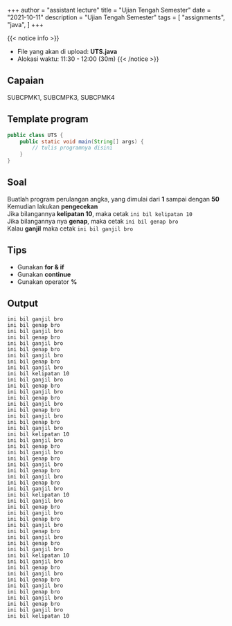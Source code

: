 +++
author = "assistant lecture"
title = "Ujian Tengah Semester"
date = "2021-10-11"
description = "Ujian Tengah Semester"
tags = [
    "assignments",
    "java",
]
+++

{{< notice info >}}
- File yang akan di upload: **UTS.java**
- Alokasi waktu: 11:30 - 12:00 (30m)
{{< /notice >}}

## Capaian
SUBCPMK1, SUBCMPK3, SUBCPMK4

## Template program
```java
public class UTS {
	public static void main(String[] args) {
		// tulis programnya disini
	}
}
```

## Soal
Buatlah program perulangan angka, yang dimulai dari **1** sampai dengan **50**\
Kemudian lakukan **pengecekan**\
Jika bilangannya **kelipatan 10**, maka cetak `ini bil kelipatan 10`\
Jika bilangannya nya **genap**, maka cetak `ini bil genap bro`\
Kalau **ganjil** maka cetak `ini bil ganjil bro`

## Tips
- Gunakan **for & if**
- Gunakan **continue**
- Gunakan operator **%**

## Output
```text
ini bil ganjil bro
ini bil genap bro
ini bil ganjil bro
ini bil genap bro
ini bil ganjil bro
ini bil genap bro
ini bil ganjil bro
ini bil genap bro
ini bil ganjil bro
ini bil kelipatan 10
ini bil ganjil bro
ini bil genap bro
ini bil ganjil bro
ini bil genap bro
ini bil ganjil bro
ini bil genap bro
ini bil ganjil bro
ini bil genap bro
ini bil ganjil bro
ini bil kelipatan 10
ini bil ganjil bro
ini bil genap bro
ini bil ganjil bro
ini bil genap bro
ini bil ganjil bro
ini bil genap bro
ini bil ganjil bro
ini bil genap bro
ini bil ganjil bro
ini bil kelipatan 10
ini bil ganjil bro
ini bil genap bro
ini bil ganjil bro
ini bil genap bro
ini bil ganjil bro
ini bil genap bro
ini bil ganjil bro
ini bil genap bro
ini bil ganjil bro
ini bil kelipatan 10
ini bil ganjil bro
ini bil genap bro
ini bil ganjil bro
ini bil genap bro
ini bil ganjil bro
ini bil genap bro
ini bil ganjil bro
ini bil genap bro
ini bil ganjil bro
ini bil kelipatan 10
```
